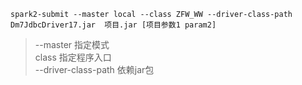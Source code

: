 ```
spark2-submit --master local --class ZFW_WW --driver-class-path Dm7JdbcDriver17.jar  项目.jar [项目参数1 param2]
```  
> --master 指定模式  
> class 指定程序入口  
> --driver-class-path 依赖jar包  
